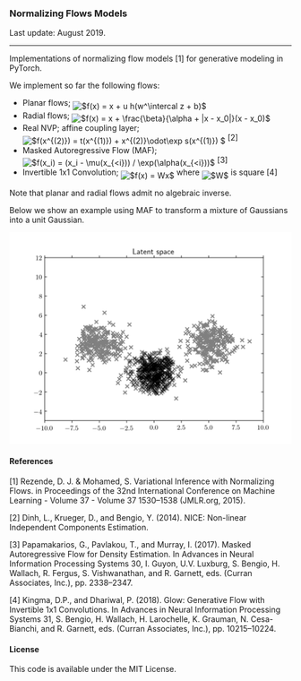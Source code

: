 ### Normalizing Flows Models

Last update: August 2019.

---

Implementations of normalizing flow models [1] for generative modeling in PyTorch.

We implement so far the following flows:
- Planar flows; <img alt="$f(x) = x + u h(w^\intercal z + b)$" src="svgs/545410cd1bceadb4b752b26bcd4583e5.svg" align="middle" width="171.05777204999998pt" height="24.65753399999998pt"/>
- Radial flows; <img alt="$f(x) = x + \frac{\beta}{\alpha + |x - x_0|}(x - x_0)$" src="svgs/60aff21144fe6991acc235d668f11af2.svg" align="middle" width="204.43170659999998pt" height="30.648287999999997pt"/>
- Real NVP; affine coupling layer; <img alt="$f(x^{(2)}) = t(x^{(1)}) + x^{(2)}\odot\exp s(x^{(1)}) $" src="svgs/1442af3a4ea68074dd58e967835d4e93.svg" align="middle" width="259.94306414999994pt" height="29.190975000000005pt"/> [2]
- Masked Autoregressive Flow (MAF); <img alt="$f(x_i) = (x_i - \mu(x_{&lt;i})) / \exp(\alpha(x_{&lt;i}))$" src="svgs/e97ff71b80919c8d61e65e9d1432bd0b.svg" align="middle" width="252.32704529999998pt" height="24.65753399999998pt"/> [3]
- Invertible 1x1 Convolution; <img alt="$f(x) = Wx$" src="svgs/55c64c795eec86709b848718c6fb1804.svg" align="middle" width="81.11871074999999pt" height="24.65753399999998pt"/> where <img alt="$W$" src="svgs/84c95f91a742c9ceb460a83f9b5090bf.svg" align="middle" width="17.80826024999999pt" height="22.465723500000017pt"/> is square [4]

Note that planar and radial flows admit no algebraic inverse.

Below we show an example using MAF to transform a mixture of Gaussians into a unit Gaussian.

![](examples/ex.png)

#### References

[1] Rezende, D. J. & Mohamed, S. Variational Inference with Normalizing Flows. in Proceedings of the 32nd International Conference on Machine Learning - Volume 37 - Volume 37 1530–1538 (JMLR.org, 2015).

[2] Dinh, L., Krueger, D., and Bengio, Y. (2014). NICE: Non-linear Independent Components Estimation.

[3] Papamakarios, G., Pavlakou, T., and Murray, I. (2017). Masked Autoregressive Flow for Density Estimation. In Advances in Neural Information Processing Systems 30, I. Guyon, U.V. Luxburg, S. Bengio, H. Wallach, R. Fergus, S. Vishwanathan, and R. Garnett, eds. (Curran Associates, Inc.), pp. 2338–2347.

[4] Kingma, D.P., and Dhariwal, P. (2018). Glow: Generative Flow with Invertible 1x1 Convolutions. In Advances in Neural Information Processing Systems 31, S. Bengio, H. Wallach, H. Larochelle, K. Grauman, N. Cesa-Bianchi, and R. Garnett, eds. (Curran Associates, Inc.), pp. 10215–10224.

#### License

This code is available under the MIT License.
